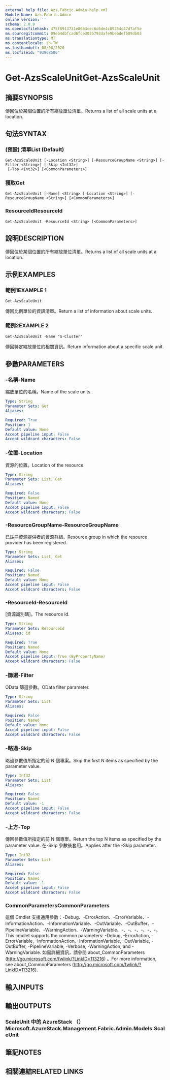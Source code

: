 ```yaml
---
external help file: Azs.Fabric.Admin-help.xml
Module Name: Azs.Fabric.Admin
online version: ''
schema: 2.0.0
ms.openlocfilehash: 475f8913731e8663cec6c6de4c89254c47d7af5e
ms.sourcegitcommit: 09eb4dbfcad6fce303b793dafe9bebdef589db03
ms.translationtype: MT
ms.contentlocale: zh-TW
ms.lasthandoff: 08/08/2020
ms.locfileid: "93968506"
---
```

# <span data-ttu-id="e5b33-101">Get-AzsScaleUnit</span><span class="sxs-lookup"><span data-stu-id="e5b33-101">Get-AzsScaleUnit</span></span>

## <span data-ttu-id="e5b33-102">摘要</span><span class="sxs-lookup"><span data-stu-id="e5b33-102">SYNOPSIS</span></span>
<span data-ttu-id="e5b33-103">傳回位於某個位置的所有縮放單位清單。</span><span class="sxs-lookup"><span data-stu-id="e5b33-103">Returns a list of all scale units at a location.</span></span>

## <span data-ttu-id="e5b33-104">句法</span><span class="sxs-lookup"><span data-stu-id="e5b33-104">SYNTAX</span></span>

### <span data-ttu-id="e5b33-105"> (預設) 清單</span><span class="sxs-lookup"><span data-stu-id="e5b33-105">List (Default)</span></span>
```
Get-AzsScaleUnit [-Location <String>] [-ResourceGroupName <String>] [-Filter <String>] [-Skip <Int32>]
 [-Top <Int32>] [<CommonParameters>]
```

### <span data-ttu-id="e5b33-106">獲取</span><span class="sxs-lookup"><span data-stu-id="e5b33-106">Get</span></span>
```
Get-AzsScaleUnit [-Name] <String> [-Location <String>] [-ResourceGroupName <String>] [<CommonParameters>]
```

### <span data-ttu-id="e5b33-107">ResourceId</span><span class="sxs-lookup"><span data-stu-id="e5b33-107">ResourceId</span></span>
```
Get-AzsScaleUnit -ResourceId <String> [<CommonParameters>]
```

## <span data-ttu-id="e5b33-108">說明</span><span class="sxs-lookup"><span data-stu-id="e5b33-108">DESCRIPTION</span></span>
<span data-ttu-id="e5b33-109">傳回位於某個位置的所有縮放單位清單。</span><span class="sxs-lookup"><span data-stu-id="e5b33-109">Returns a list of all scale units at a location.</span></span>

## <span data-ttu-id="e5b33-110">示例</span><span class="sxs-lookup"><span data-stu-id="e5b33-110">EXAMPLES</span></span>

### <span data-ttu-id="e5b33-111">範例1</span><span class="sxs-lookup"><span data-stu-id="e5b33-111">EXAMPLE 1</span></span>
```
Get-AzsScaleUnit
```

<span data-ttu-id="e5b33-112">傳回比例單位的資訊清單。</span><span class="sxs-lookup"><span data-stu-id="e5b33-112">Return a list of information about scale units.</span></span>

### <span data-ttu-id="e5b33-113">範例2</span><span class="sxs-lookup"><span data-stu-id="e5b33-113">EXAMPLE 2</span></span>
```
Get-AzsScaleUnit -Name "S-Cluster"
```

<span data-ttu-id="e5b33-114">傳回特定縮放單位的相關資訊。</span><span class="sxs-lookup"><span data-stu-id="e5b33-114">Return information about a specific scale unit.</span></span>

## <span data-ttu-id="e5b33-115">參數</span><span class="sxs-lookup"><span data-stu-id="e5b33-115">PARAMETERS</span></span>

### <span data-ttu-id="e5b33-116">-名稱</span><span class="sxs-lookup"><span data-stu-id="e5b33-116">-Name</span></span>
<span data-ttu-id="e5b33-117">縮放單位的名稱。</span><span class="sxs-lookup"><span data-stu-id="e5b33-117">Name of the scale units.</span></span>

```yaml
Type: String
Parameter Sets: Get
Aliases:

Required: True
Position: 1
Default value: None
Accept pipeline input: False
Accept wildcard characters: False
```

### <span data-ttu-id="e5b33-118">-位置</span><span class="sxs-lookup"><span data-stu-id="e5b33-118">-Location</span></span>
<span data-ttu-id="e5b33-119">資源的位置。</span><span class="sxs-lookup"><span data-stu-id="e5b33-119">Location of the resource.</span></span>

```yaml
Type: String
Parameter Sets: List, Get
Aliases:

Required: False
Position: Named
Default value: None
Accept pipeline input: False
Accept wildcard characters: False
```

### <span data-ttu-id="e5b33-120">-ResourceGroupName</span><span class="sxs-lookup"><span data-stu-id="e5b33-120">-ResourceGroupName</span></span>
<span data-ttu-id="e5b33-121">已註冊資源提供者的資源群組。</span><span class="sxs-lookup"><span data-stu-id="e5b33-121">Resource group in which the resource provider has been registered.</span></span>

```yaml
Type: String
Parameter Sets: List, Get
Aliases:

Required: False
Position: Named
Default value: None
Accept pipeline input: False
Accept wildcard characters: False
```

### <span data-ttu-id="e5b33-122">-ResourceId</span><span class="sxs-lookup"><span data-stu-id="e5b33-122">-ResourceId</span></span>
<span data-ttu-id="e5b33-123">[資源識別碼]。</span><span class="sxs-lookup"><span data-stu-id="e5b33-123">The resource id.</span></span>

```yaml
Type: String
Parameter Sets: ResourceId
Aliases: id

Required: True
Position: Named
Default value: None
Accept pipeline input: True (ByPropertyName)
Accept wildcard characters: False
```

### <span data-ttu-id="e5b33-124">-篩選</span><span class="sxs-lookup"><span data-stu-id="e5b33-124">-Filter</span></span>
<span data-ttu-id="e5b33-125">OData 篩選參數。</span><span class="sxs-lookup"><span data-stu-id="e5b33-125">OData filter parameter.</span></span>

```yaml
Type: String
Parameter Sets: List
Aliases:

Required: False
Position: Named
Default value: None
Accept pipeline input: False
Accept wildcard characters: False
```

### <span data-ttu-id="e5b33-126">-略過</span><span class="sxs-lookup"><span data-stu-id="e5b33-126">-Skip</span></span>
<span data-ttu-id="e5b33-127">略過參數值所指定的前 N 個專案。</span><span class="sxs-lookup"><span data-stu-id="e5b33-127">Skip the first N items as specified by the parameter value.</span></span>

```yaml
Type: Int32
Parameter Sets: List
Aliases:

Required: False
Position: Named
Default value: -1
Accept pipeline input: False
Accept wildcard characters: False
```

### <span data-ttu-id="e5b33-128">-上方</span><span class="sxs-lookup"><span data-stu-id="e5b33-128">-Top</span></span>
<span data-ttu-id="e5b33-129">傳回參數值所指定的前 N 個專案。</span><span class="sxs-lookup"><span data-stu-id="e5b33-129">Return the top N items as specified by the parameter value.</span></span>
<span data-ttu-id="e5b33-130">在-Skip 參數後套用。</span><span class="sxs-lookup"><span data-stu-id="e5b33-130">Applies after the -Skip parameter.</span></span>

```yaml
Type: Int32
Parameter Sets: List
Aliases:

Required: False
Position: Named
Default value: -1
Accept pipeline input: False
Accept wildcard characters: False
```

### <span data-ttu-id="e5b33-131">CommonParameters</span><span class="sxs-lookup"><span data-stu-id="e5b33-131">CommonParameters</span></span>
<span data-ttu-id="e5b33-132">這個 Cmdlet 支援通用參數：-Debug、-ErrorAction、-ErrorVariable、-InformationAction、-InformationVariable、-OutVariable、-OutBuffer、-PipelineVariable、-WarningAction、-WarningVariable、-、-、-、-、-、-。</span><span class="sxs-lookup"><span data-stu-id="e5b33-132">This cmdlet supports the common parameters: -Debug, -ErrorAction, -ErrorVariable, -InformationAction, -InformationVariable, -OutVariable, -OutBuffer, -PipelineVariable, -Verbose, -WarningAction, and -WarningVariable.</span></span> <span data-ttu-id="e5b33-133">如需詳細資訊，請參閱 about_CommonParameters (http://go.microsoft.com/fwlink/?LinkID=113216) 。</span><span class="sxs-lookup"><span data-stu-id="e5b33-133">For more information, see about_CommonParameters (http://go.microsoft.com/fwlink/?LinkID=113216).</span></span>

## <span data-ttu-id="e5b33-134">輸入</span><span class="sxs-lookup"><span data-stu-id="e5b33-134">INPUTS</span></span>

## <span data-ttu-id="e5b33-135">輸出</span><span class="sxs-lookup"><span data-stu-id="e5b33-135">OUTPUTS</span></span>

### <span data-ttu-id="e5b33-136">ScaleUnit 中的 AzureStack （）</span><span class="sxs-lookup"><span data-stu-id="e5b33-136">Microsoft.AzureStack.Management.Fabric.Admin.Models.ScaleUnit</span></span>

## <span data-ttu-id="e5b33-137">筆記</span><span class="sxs-lookup"><span data-stu-id="e5b33-137">NOTES</span></span>

## <span data-ttu-id="e5b33-138">相關連結</span><span class="sxs-lookup"><span data-stu-id="e5b33-138">RELATED LINKS</span></span>
